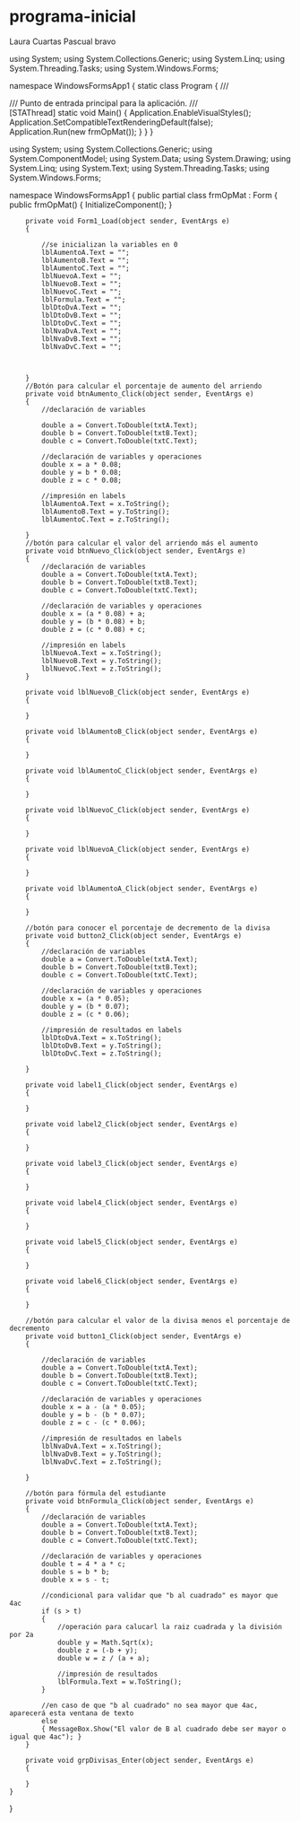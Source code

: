 # programa-inicial
Laura Cuartas Pascual bravo

using System;
using System.Collections.Generic;
using System.Linq;
using System.Threading.Tasks;
using System.Windows.Forms;

namespace WindowsFormsApp1
{
    static class Program
    {
        /// <summary>
        /// Punto de entrada principal para la aplicación.
        /// </summary>
        [STAThread]
        static void Main()
        {
            Application.EnableVisualStyles();
            Application.SetCompatibleTextRenderingDefault(false);
            Application.Run(new frmOpMat());
        }
    }
}

using System;
using System.Collections.Generic;
using System.ComponentModel;
using System.Data;
using System.Drawing;
using System.Linq;
using System.Text;
using System.Threading.Tasks;
using System.Windows.Forms;

namespace WindowsFormsApp1
{
    public partial class frmOpMat : Form
    {
        public frmOpMat()
        {
            InitializeComponent();
        }

        private void Form1_Load(object sender, EventArgs e)
        {

            //se inicializan la variables en 0
            lblAumentoA.Text = "";
            lblAumentoB.Text = "";
            lblAumentoC.Text = "";
            lblNuevoA.Text = "";
            lblNuevoB.Text = "";
            lblNuevoC.Text = "";
            lblFormula.Text = "";
            lblDtoDvA.Text = "";
            lblDtoDvB.Text = "";
            lblDtoDvC.Text = "";
            lblNvaDvA.Text = "";
            lblNvaDvB.Text = "";
            lblNvaDvC.Text = "";



        }
        //Botón para calcular el porcentaje de aumento del arriendo
        private void btnAumento_Click(object sender, EventArgs e)
        {
            //declaración de variables

            double a = Convert.ToDouble(txtA.Text);
            double b = Convert.ToDouble(txtB.Text);
            double c = Convert.ToDouble(txtC.Text);

            //declaración de variables y operaciones
            double x = a * 0.08;
            double y = b * 0.08;
            double z = c * 0.08;

            //impresión en labels
            lblAumentoA.Text = x.ToString();
            lblAumentoB.Text = y.ToString();
            lblAumentoC.Text = z.ToString();

        }
        //botón para calcular el valor del arriendo más el aumento
        private void btnNuevo_Click(object sender, EventArgs e)
        {
            //declaración de variables
            double a = Convert.ToDouble(txtA.Text);
            double b = Convert.ToDouble(txtB.Text);
            double c = Convert.ToDouble(txtC.Text);

            //declaración de variables y operaciones
            double x = (a * 0.08) + a;
            double y = (b * 0.08) + b;
            double z = (c * 0.08) + c;

            //impresión en labels
            lblNuevoA.Text = x.ToString();
            lblNuevoB.Text = y.ToString();
            lblNuevoC.Text = z.ToString();
        }

        private void lblNuevoB_Click(object sender, EventArgs e)
        {

        }

        private void lblAumentoB_Click(object sender, EventArgs e)
        {

        }

        private void lblAumentoC_Click(object sender, EventArgs e)
        {

        }

        private void lblNuevoC_Click(object sender, EventArgs e)
        {

        }

        private void lblNuevoA_Click(object sender, EventArgs e)
        {

        }

        private void lblAumentoA_Click(object sender, EventArgs e)
        {

        }

        //botón para conocer el porcentaje de decremento de la divisa
        private void button2_Click(object sender, EventArgs e)
        {
            //declaración de variables
            double a = Convert.ToDouble(txtA.Text);
            double b = Convert.ToDouble(txtB.Text);
            double c = Convert.ToDouble(txtC.Text);

            //declaración de variables y operaciones
            double x = (a * 0.05);
            double y = (b * 0.07);
            double z = (c * 0.06);

            //impresión de resultados en labels
            lblDtoDvA.Text = x.ToString();
            lblDtoDvB.Text = y.ToString();
            lblDtoDvC.Text = z.ToString();

        }

        private void label1_Click(object sender, EventArgs e)
        {

        }

        private void label2_Click(object sender, EventArgs e)
        {

        }

        private void label3_Click(object sender, EventArgs e)
        {

        }

        private void label4_Click(object sender, EventArgs e)
        {

        }

        private void label5_Click(object sender, EventArgs e)
        {

        }

        private void label6_Click(object sender, EventArgs e)
        {

        }

        //botón para calcular el valor de la divisa menos el porcentaje de decremento
        private void button1_Click(object sender, EventArgs e)
        {

            //declaración de variables
            double a = Convert.ToDouble(txtA.Text);
            double b = Convert.ToDouble(txtB.Text);
            double c = Convert.ToDouble(txtC.Text);

            //declaración de variables y operaciones
            double x = a - (a * 0.05);
            double y = b - (b * 0.07);
            double z = c - (c * 0.06);

            //impresión de resultados en labels
            lblNvaDvA.Text = x.ToString();
            lblNvaDvB.Text = y.ToString();
            lblNvaDvC.Text = z.ToString();

        }

        //botón para fórmula del estudiante
        private void btnFormula_Click(object sender, EventArgs e)
        {
            //declaración de variables
            double a = Convert.ToDouble(txtA.Text);
            double b = Convert.ToDouble(txtB.Text);
            double c = Convert.ToDouble(txtC.Text);

            //declaración de variables y operaciones
            double t = 4 * a * c;
            double s = b * b;
            double x = s - t;

            //condicional para validar que "b al cuadrado" es mayor que 4ac
            if (s > t)
            {
                //operación para calucarl la raiz cuadrada y la división por 2a
                double y = Math.Sqrt(x);
                double z = (-b + y);
                double w = z / (a + a);

                //impresión de resultados
                lblFormula.Text = w.ToString();
            }

            //en caso de que "b al cuadrado" no sea mayor que 4ac, aparecerá esta ventana de texto
            else
            { MessageBox.Show("El valor de B al cuadrado debe ser mayor o igual que 4ac"); }
        }

        private void grpDivisas_Enter(object sender, EventArgs e)
        {

        }
    }
}
        
